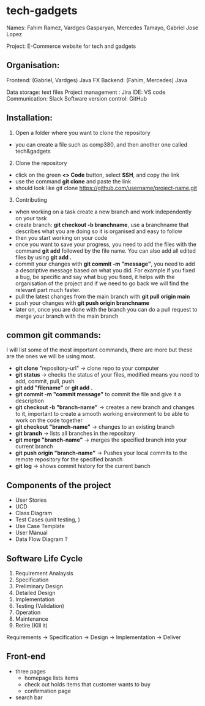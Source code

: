 # tech-gadgets

Names: Fahim Ramez, Vardges Gasparyan, Mercedes Tamayo, Gabriel Jose Lopez

Project: E-Commerce website for tech and gadgets

## Organisation:
Frontend: (Gabriel, Vardges) Java FX
Backend: (Fahim, Mercedes) Java

Data storage: text files
Project management : Jira
IDE: VS code
Communication: Slack
Software version control: GitHub


## Installation:
1. Open a folder where you want to clone the repository
- you can create a file such as comp380, and then another one called tech&gadgets

2. Clone the repository
- click on the green **<> Code** button, select **SSH**, and copy the link
- use the command **git clone** and paste the link
- should look like git clone https://github.com/username/project-name.git

3. Contributing
- when working on a task create a new branch and work independently on your task
- create branch: **git checkout -b branchname**, use a branchname that describes what you are doing so it is organised and easy to follow
- then you start working on your code
- once you want to save your progress, you need to add the files with the command **git add** followed by the file name. You can also add all edited files by using **git add .**
- commit your changes with **git commit -m "message"**, you need to add a descriptive message based on what you did. For example if you fixed a bug, be specific and say what bug you fixed, it helps with the organisation of the project and if we need to go back we will find the relevant part much faster.
- pull the latest changes from the main branch with **git pull origin main**
- push your changes with **git push origin branchname**
- later on, once you are done with the branch you can do a pull request to merge your branch with the main branch

## common git commands:
I will list some of the most important commands, there are more but these are the ones we will be using most.
- **git clone** "repository-url" -> clone repo to your computer
- **git status** -> checks the status of your files, modified means you need to add, commit, pull, push
- **git add "filename"** or **git add .**
- **git commit -m "commit message"** to commit the file and give it a description
- **git checkout -b "branch-name"** -> creates a new branch and changes to it, important to create a smooth working environment to be able to work on the code together
- **git checkout "branch-name"** -> changes to an existing branch
- **git branch** -> lists all branches in the repository
- **git merge "branch-name"** -> merges the specified branch into your current branch
- **git push origin "branch-name"** -> Pushes your local commits to the remote repository for the specified branch
- **git log** -> shows commit history for the current banch

## Components of the project
- User Stories
- UCD
- Class Diagram
- Test Cases (unit testing, )
- Use Case Template 
- User Manual
- Data Flow Diagram ?

## Software Life Cycle
1. Requirement Analaysis
2. Specification
3. Preliminary Design
4. Detailed Design
5. Implementation
6. Testing (Validation)
7. Operation
8. Maintenance
9. Retire (Kill it)

Requirements -> Specification -> Design -> Implementation -> Deliver

## Front-end
- three pages
	- homepage lists items
	- check out holds items that customer wants to buy
	- confirmation page
- search bar